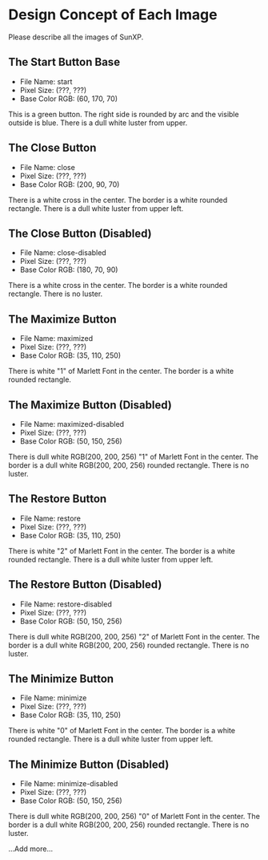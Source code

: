 # Design Concept of Each Image

Please describe all the images of SunXP.

## The Start Button Base

- File Name: start
- Pixel Size: (???, ???)
- Base Color RGB: (60, 170, 70)

This is a green button.
The right side is rounded by arc and the visible outside is blue.
There is a dull white luster from upper.

## The Close Button

- File Name: close
- Pixel Size: (???, ???)
- Base Color RGB: (200, 90, 70)

There is a white cross in the center.
The border is a white rounded rectangle.
There is a dull white luster from upper left.

## The Close Button (Disabled)

- File Name: close-disabled
- Pixel Size: (???, ???)
- Base Color RGB: (180, 70, 90)

There is a white cross in the center.
The border is a white rounded rectangle.
There is no luster.

## The Maximize Button

- File Name: maximized
- Pixel Size: (???, ???)
- Base Color RGB: (35, 110, 250)

There is white "1" of Marlett Font in the center.
The border is a white rounded rectangle.

## The Maximize Button (Disabled)

- File Name: maximized-disabled
- Pixel Size: (???, ???)
- Base Color RGB: (50, 150, 256)

There is dull white RGB(200, 200, 256) "1" of Marlett Font in the center.
The border is a dull white RGB(200, 200, 256) rounded rectangle.
There is no luster.

## The Restore Button

- File Name: restore
- Pixel Size: (???, ???)
- Base Color RGB: (35, 110, 250)

There is white "2" of Marlett Font in the center.
The border is a white rounded rectangle.
There is a dull white luster from upper left.

## The Restore Button (Disabled)

- File Name: restore-disabled
- Pixel Size: (???, ???)
- Base Color RGB: (50, 150, 256)

There is dull white RGB(200, 200, 256) "2" of Marlett Font in the center.
The border is a dull white RGB(200, 200, 256) rounded rectangle.
There is no luster.

## The Minimize Button

- File Name: minimize
- Pixel Size: (???, ???)
- Base Color RGB: (35, 110, 250)

There is white "0" of Marlett Font in the center.
The border is a white rounded rectangle.
There is a dull white luster from upper left.

## The Minimize Button (Disabled)

- File Name: minimize-disabled
- Pixel Size: (???, ???)
- Base Color RGB: (50, 150, 256)

There is dull white RGB(200, 200, 256) "0" of Marlett Font in the center.
The border is a dull white RGB(200, 200, 256) rounded rectangle.
There is no luster.

...Add more...
